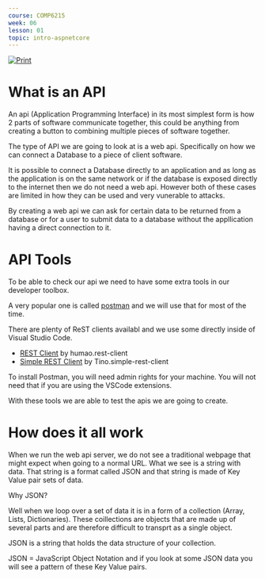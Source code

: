 ```yaml
---
course: COMP6215
week: 06
lesson: 01
topic: intro-aspnetcore
---
```


[![Print](https://img.shields.io/badge/DOWNLOAD_PDF-CLICK_HERE-blue.svg)](https://github.com/ToiOhomaiBCS/COMP6215-Course-Material/raw/master/week06/session01/readme.pdf)


# What is an API

An api (Application Programming Interface) in its most simplest form is how 2 parts of software communicate together, this could be anything from creating a button to combining multiple pieces of software together.

The type of API we are going to look at is a web api. Specifically on how we can connect a Database to a piece of client software.

It is possible to connect a Database directly to an application and as long as the application is on the same network or if the database is exposed directly to the internet then we do not need a web api. However both of these cases are limited in how they can be used and very vunerable to attacks.

By creating a web api we can ask for certain data to be returned from a database or for a user to submit data to a database without the appllication having a direct connection to it.

# API Tools

To be able to check our api we need to have some extra tools in our developer toolbox.

A very popular one is called [postman](https://www.getpostman.com/downloads/) and we will use that for most of the time.

There are plenty of ReST clients availabl and we use some directly inside of Visual Studio Code.

* [REST Client](https://marketplace.visualstudio.com/items?itemName=humao.rest-client) by humao.rest-client
* [Simple REST Client](https://marketplace.visualstudio.com/items?itemName=Tino.simple-rest-client) by Tino.simple-rest-client

To install Postman, you will need admin rights for your machine. You will not need that if you are using the VSCode extensions.

With these tools we are able to test the apis we are going to create.

# How does it all work

When we run the web api server, we do not see a traditional webpage that might expect when going to a normal URL.
What we see is a string with data. That string is a format called JSON and that string is made of Key Value pair sets of data.

Why JSON?

Well when we loop over a set of data it is in a form of a collection (Array, Lists, Dictionaries). These coillections are objects that are made up of several parts and are therefore difficult to transprt as a single object.

JSON is a string that holds the data structure of your collection.

JSON = JavaScript Object Notation and if you look at some JSON data you will see a pattern of these Key Value pairs.

